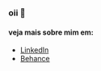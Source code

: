 ### oii 👋
#### veja mais sobre mim em:
  - [LinkedIn](https://www.linkedin.com/in/danielfelip/)
  - [Behance](https://www.behance.net/danielfelip)
